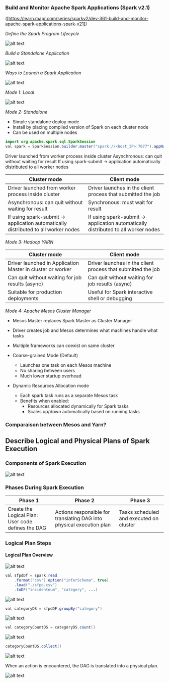 ### Build and Monitor Apache Spark Applications (Spark v2.1)

([https://learn.mapr.com/series/sparkv2/dev-361-build-and-monitor-apache-spark-applications-spark-v21]) 

*Define the Spark Program Lifecycle*

![alt text](./spark-6.png "Define the Spark Program Lifecycle")

*Build a Standalone Application*

![alt text](./spark-7.png "Build a Standalone Application")

*Ways to Launch a Spark Application*

![alt text](./spark-8.png "Ways to Launch a Spark Application")

*Mode 1: Local*

![alt text](./spark-9.png "Mode 1: Local")

*Mode 2: Standalone*

* Simple standalone deploy mode
* Install by placing compiled version of Spark on each cluster node
* Can be used on multiple nodes

```java
import org.apache.spark.sql.SparkSession
val spark = SparkSession.builder.master("spark://<host_IP>:7077").appName("sfpdApp").getOrCreate()
```
Driver launched from worker process inside cluster
Asynchronous: can quit without waiting for result 
If using spark-submit → application automatically distributed to all worker nodes

| Cluster mode        | Client mode    |
| ------------- |-------------|
| Driver launched from worker process inside cluster      | Driver launches in the client process that submitted the job |
| Asynchronous: can quit without waiting for result       | Synchronous: must wait for result|
| If using spark-submit → application automatically distributed to all worker nodes | If using spark-submit → application automatically distributed to all worker nodes      |

*Mode 3: Hadoop YARN*

| Cluster mode        | Client mode    |
| ------------- |-------------|
| Driver launched in Application Master in cluster or worker      | Driver launches in the client process that submitted the job |
| Can quit without waiting for job results (async)       | Can quit without waiting for job results (async)|
| Suitable for production deployments | Useful for Spark interactive shell or debugging      |

*Mode 4: Apache Mesos Cluster Manager*

* Mesos Master replaces Spark Master as Cluster Manager
* Driver creates job and Mesos determines what machines handle what tasks
* Multiple frameworks can coexist on same cluster

* Coarse-grained Mode (Default)
  * Launches one task on each Mesos machine
  * No sharing between users 
  * Much lower startup overhead
* Dynamic Resources Allocation mode
  * Each spark task runs as a separate Mesos task
  * Benefits when enabled: 
    * Resources allocated dynamically for Spark tasks 
    * Scales up/down automatically based on running tasks
  
### Comparaison between Mesos and Yarn?

## Describe Logical and Physical Plans of Spark Execution

### Components of Spark Execution

![alt text](./spark-10.png "Mode 1: Local")

### Phases During Spark Execution 

| Phase 1| Phase 2| Phase 3  |
| -------------|-------------|-----|
| Create the Logical Plan: User code defines the DAG | Actions responsible for translating DAG into physical execution plan | Tasks scheduled and executed on cluster|

### Logical Plan Steps

#### Logical Plan Overview

![alt text](./spark-11.png "Mode 1: Local")

```java
val sfpdDf = spark.read
    .format("csv").option("inferSchema", true)
    .load("./sfpd.csv")
    .toDF("incidentnum", "category", ...)
```
![alt text](./spark-12.png "Mode 1: Local")

```java
val categoryDS = sfpdDF.groupBy("category")
```
![alt text](./spark-13.png "Mode 1: Local")

```java
val categoryCountDS = categoryDS.count()
```
![alt text](./spark-14.png "Mode 1: Local")

```java
categoryCountDS.collect()
```
![alt text](./spark-15.png "Mode 1: Local")

When an action is encountered, the DAG is translated into a physical plan.

![alt text](./spark-16.png "Mode 1: Local")